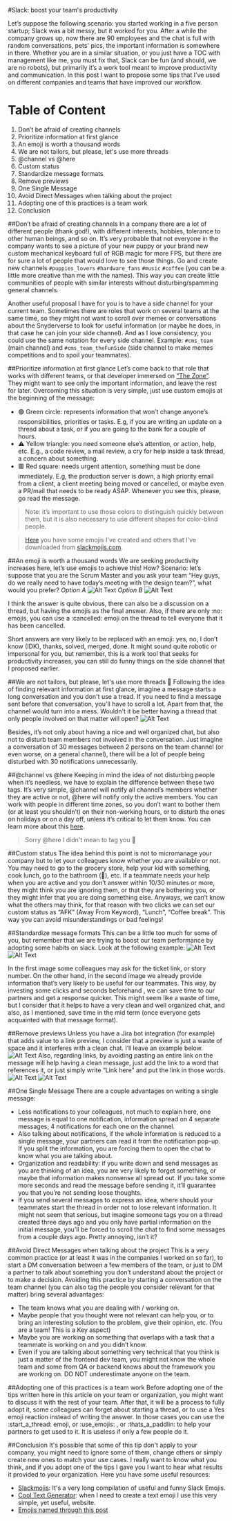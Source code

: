 #Slack: boost your team's productivity

Let’s suppose the following scenario: you started working in a five person startup; Slack was a bit messy, but it worked for you. After a while the company grows up, now there are 90 employees and the chat is full with random conversations, pets' pics, the important information is somewhere in there.
Whether you are in a similar situation, or you just have a TOC with management like me, you must fix that, Slack can be fun (and should, we are no robots), but primarily it’s a work tool meant to improve productivity and communication.
In this post I want to propose some tips that I’ve used on different companies and teams that have improved our workflow.
# Table of Content
1. Don’t be afraid of creating channels
2. Prioritize information at first glance
3. An emoji is worth a thousand words
4. We are not tailors, but please, let's use more threads
5. @channel vs @here
6. Custom status
7. Standardize message formats
8. Remove previews
9. One Single Message
10. Avoid Direct Messages when talking about the project
11. Adopting one of this practices is a team work
12. Conclusion


##Don’t be afraid of creating channels
In a company there are a lot of different people (thank god!), with different interests, hobbies, tolerance to other human beings, and so on. It’s very probable that not everyone in the company wants to see a picture of your new puppy or your brand new custom mechanical keyboard full of RGB magic for more FPS, but there are for sure a lot of people that would love to see those things. Go and create new channels `#puppies_lovers` `#hardware_fans` `#music` `#coffee` (you can be a little more creative than me with the names).
This way you can create little communities of people with similar interests without disturbing/spamming general channels.

Another useful proposal I have for you is to have a side channel for your current team. Sometimes there are roles that work on several teams at the same time, so they might not want to scroll over memes or conversations about the Snyderverse to look for useful information (or maybe he does, in that case he can join your side channel).  And as I love consistency, you could use the same notation for every side channel. Example: `#cms_team` (main channel) and `#cms_team_theFunSide` (side channel to make memes competitions and to spoil your teammates).

##Prioritize information at first glance
Let’s come back to that role that works with different teams, or that developer immersed on [“The Zone”](https://lifehacker.com/what-is-the-zone-anyway-5920484). They might want to see only the important information, and leave the rest for later.
Overcoming this situation is very simple, just use custom emojis at the beginning of the message:
 - 🟢 Green circle: represents information that won’t change anyone’s responsibilities, priorities or tasks.
E.g, if you are writing an update on a thread about a task, or if you are going to the bank for a couple of hours.
 - ⚠️ Yellow triangle:  you need someone else’s attention, or action, help, etc.
E.g., a code review, a mail review, a cry for help inside a task thread, a concern about something.
 - 🟥 Red square: needs urgent attention, something must be done immediately. 
E.g, the production server is down, a high priority email from a client, a client meeting being moved or cancelled, or maybe even a PR/mail that needs to be ready ASAP. Whenever you see this, please, go read the message. 

>Note: it’s important to use those colors to distinguish quickly between them, but it is also necessary to use different shapes for color-blind people.

>[Here](https://drive.google.com/drive/folders/1cp-F9m-01zCvjOpGkzXfN0AdjoSgZ5wN?usp=sharing) you have some emojis I've created and others that I've downloaded from [slackmojis.com](https://slackmojis.com/).

##An emoji is worth a thousand words
We are seeking productivity increases here, let’s use emojis to achieve this! How?
Scenario: let’s suppose that you are the Scrum Master and you ask your team “Hey guys, do we really need to have today’s meeting with the design team?”, what would you prefer?
_Option A_
![Alt Text](https://dev-to-uploads.s3.amazonaws.com/uploads/articles/5vunokg39mhofvhvl2h4.png)
_Option B_
![Alt Text](https://dev-to-uploads.s3.amazonaws.com/uploads/articles/dktyh8oz854f3umyvj0a.png)

I think the answer is quite obvious, there can also be a discussion on a thread, but having the emojis as the final answer. Also, if there are only :no: emojis, you can use a :cancelled: emoji on the thread to tell everyone that it has been cancelled.

Short answers are very likely to be replaced with an emoji: yes, no, I don’t know (IDK), thanks, solved, merged, done. It might sound quite robotic or impersonal for you, but remember, this is a work tool that seeks for productivity increases, you can still do funny things on the side channel that I proposed earlier.

##We are not tailors, but please, let's use more threads 🧵
Following the idea of finding relevant information at first glance, imagine a message starts a long conversation and you don't use a tread. If you need to find a message sent before that conversation, you'll have to scroll a lot. Apart from that, the channel would turn into a mess. Wouldn't it be better having a thread that only people involved on that matter will open?
![Alt Text](https://dev-to-uploads.s3.amazonaws.com/uploads/articles/bg2ahpohluut0fxas5j0.png)

Besides, it’s not only about having a nice and well organized chat, but also not to disturb team members not involved in the conversation. Just imagine a conversation of 30 messages between 2 persons on the team channel (or even worse, on a general channel), there  will be a lot of people being disturbed  with 30 notifications unnecessarily.

##@channel vs @here
Keeping in mind the idea of not disturbing people when it’s needless, we have to explain the difference between these two tags. It’s very simple, @channel will notify all channel’s members whether they are active or not, @here will notify only the active members. You can work with people in different time zones, so you don’t  want to bother them (or at least you shouldn’t) on their non-working hours, or to disturb the ones on holidays or on a day off, unless it’s critical to let them know. You can learn more about this [here](https://slack.com/intl/en-ar/help/articles/202009646-Notify-a-channel-or-workspace#:~:text=%40everyone%20notifies%20every%20person%20in,they're%20used%20in%20threads).

>Sorry @here I didn't mean to tag you 😬 

##Custom status
The idea behind this point is not to micromanage your company but to let your colleagues know whether you are available or not. You may need to go to the grocery store, help your kid with something, cook lunch, go to the bathroom (:poop:), etc. If a teammate needs your help when you are active and you don’t answer within 10/30 minutes or more, they might think you are ignoring them, or that they are bothering you,  or they might infer that you are doing something else. Anyways, we can’t know what the others may think, for that reason  with two clicks we can set our custom status as “AFK” (Away From Keyword), “Lunch”,  “Coffee break”. This way you can avoid misunderstandings or bad feelings!

##Standardize message formats
This can be a little too much for some of you, but remember that we are trying to boost our team performance by adopting some habits on slack. Look at the following example:
![Alt Text](https://dev-to-uploads.s3.amazonaws.com/uploads/articles/pj69588p7dbfdxxyp5a2.png)
![Alt Text](https://dev-to-uploads.s3.amazonaws.com/uploads/articles/bupi02twq2srsxpjugh9.png)

In the first image some colleagues may ask for the ticket link, or story number. On the other hand, in the second image we already provide information that’s very likely to be useful for our teammates. This way, by investing some clicks and seconds beforehand , we can save time to our partners and get a response quicker.
This might seem like a waste of time, but I consider that it helps to have a very clean and well organized chat, and also, as I mentioned, save time in the mid term (once everyone gets acquainted with that message format).

##Remove previews
Unless you have a Jira bot integration (for example) that adds value to a link preview, I consider that a preview is just a waste of space and it interferes with a clean chat. I’ll leave an example below.
![Alt Text](https://dev-to-uploads.s3.amazonaws.com/uploads/articles/pt2opxa208582o9aza45.png)
Also, regarding links, by avoiding pasting an entire link on the message will help having a clean message, just add the link to a word that references it, or just simply write  “Link here” and put the link in those words.
![Alt Text](https://dev-to-uploads.s3.amazonaws.com/uploads/articles/n4t4p8bme4ke8c6ffpw3.png)
![Alt Text](https://dev-to-uploads.s3.amazonaws.com/uploads/articles/hkxvg3vfdz4r4pridozn.png)

##One Single Message
There are a couple advantages on writing a single message:
- Less notifications to your colleagues, not much to explain here, one message is equal to one notification, information spread on 4 separate messages, 4 notifications for each one on the channel.
- Also talking about notifications, if the whole information is reduced to a single message, your partners can read it from the notification pop-up. If you split the information, you are forcing them to open the chat to know what you are talking about.
- Organization and readability: if you write down and send messages as you are thinking of an idea, you are very likely to forget something, or maybe that information makes nonsense all spread out. If you take some more seconds and read the message before sending it, it’ll guarantee you that you’re not sending loose thoughts.
- If you send several messages to express an idea, where should your teammates start the thread in order not to lose relevant information. It might not seem that serious, but imagine someone tags you on a thread created three days ago and you only have partial information on the initial message, you’ll be forced to scroll the chat to find some messages from a couple days ago. Pretty annoying, isn’t it?

##Avoid Direct Messages when talking about the project
This is a very common practice (or at least it was in the companies I worked on so far), to start a DM conversation between a few members of the team, or just to DM a partner to talk about something you don’t understand about the project or to make a decision.
Avoiding this practice by starting a conversation on the team channel (you can also tag the people you consider relevant for that matter) bring several advantages:
- The team knows what you are dealing with / working on.
- Maybe people that you thought were not relevant can help you, or to bring an interesting solution to the problem, give their opinion, etc. (You are a team! This is a Key aspect)
- Maybe you are working on something that overlaps with a task that a teammate is working on and you didn’t know.
- Even if you are talking about something very technical that you think is just a matter of the frontend dev team, you might not know the whole team and some  from QA or backend knows about the framework you are working on. DO NOT underestimate anyone on the team.

##Adopting one of this practices is a team work
Before adopting one of the tips written here in this article on your team or organization, you might want to discuss it with the rest of your team. After that, it will be a process to fully adopt it, some colleagues  can forget about starting a thread, or to use a Yes emoji reaction instead of writing the answer. In those cases you can use the :start_a_thread: emoji, or :use_emojis: , or :thats_a_paddlin: to help your partners to get used to it.
It is useless if only a few people do it.

##Conclusion
It's possible that some of this tip don't apply to your company, you might need to ignore some of them, change others or simply create new ones to match your use cases.
I really want to know what you think, and if you adopt one of the tips I gave you I want to hear what results it provided to your organization.
Here you have some useful resources:
- [Slackmojis](https://slackmojis.com/): It's a very long compilation of useful and funny Slack Emojis.
- [Cool Text Generator](https://maketext.io/): when I need to create a text emoji I use this very simple, yet useful, website.
- [Emojis named through this post](https://drive.google.com/drive/folders/1cp-F9m-01zCvjOpGkzXfN0AdjoSgZ5wN?usp=sharing)
